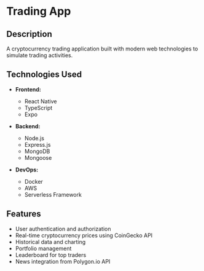 # Trading App

## Description
A cryptocurrency trading application built with modern web technologies to simulate trading activities.

## Technologies Used
- **Frontend:**
  - React Native
  - TypeScript
  - Expo

- **Backend:**
  - Node.js
  - Express.js
  - MongoDB
  - Mongoose

- **DevOps:**
  - Docker
  - AWS
  - Serverless Framework

## Features
- User authentication and authorization
- Real-time cryptocurrency prices using CoinGecko API
- Historical data and charting
- Portfolio management
- Leaderboard for top traders
- News integration from Polygon.io API
